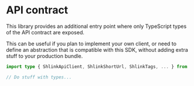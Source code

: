 # API contract

This library provides an additional entry point where only TypeScript types of the API contract are exposed.

This can be useful if you plan to implement your own client, or need to define an abstraction that is compatible with this SDK, without adding extra stuff to your production bundle.

```ts
import type { ShlinkApiClient, ShlinkShortUrl, ShlinkTags, ... } from '@shlinkio/shlink-js-sdk/api-contract';

// Do stuff with types...
```
